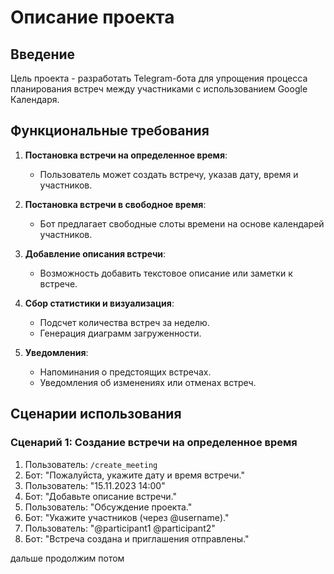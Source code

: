<!-- "Требуется сделать тг бот, который будет:
1. Ставить встречи на определенное время для двух/трех участников
2. Ставить встречи на свободное время между двумя/тремя участниками
3. Добавлять описание встречи
4. Собирать статистику, сколько встреч было на неделе + рисовать диаграммы загруженности
5. Присылать уведомления о встречах, об изменениях встреч, об удалении/добавлении участников" -->

# Описание проекта

## Введение

Цель проекта - разработать Telegram-бота для упрощения процесса планирования встреч между участниками с использованием Google Календаря.

## Функциональные требования

1. **Постановка встречи на определенное время**:
   - Пользователь может создать встречу, указав дату, время и участников.

2. **Постановка встречи в свободное время**:
   - Бот предлагает свободные слоты времени на основе календарей участников.

3. **Добавление описания встречи**:
   - Возможность добавить текстовое описание или заметки к встрече.

4. **Сбор статистики и визуализация**:
   - Подсчет количества встреч за неделю.
   - Генерация диаграмм загруженности.

5. **Уведомления**:
   - Напоминания о предстоящих встречах.
   - Уведомления об изменениях или отменах встреч.

## Сценарии использования

### Сценарий 1: Создание встречи на определенное время

1. Пользователь: `/create_meeting`
2. Бот: "Пожалуйста, укажите дату и время встречи."
3. Пользователь: "15.11.2023 14:00"
4. Бот: "Добавьте описание встречи."
5. Пользователь: "Обсуждение проекта."
6. Бот: "Укажите участников (через @username)."
7. Пользователь: "@participant1 @participant2"
8. Бот: "Встреча создана и приглашения отправлены."

дальше продолжим потом
